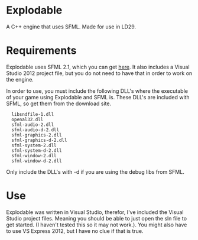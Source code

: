 Explodable
==========

A C++ engine that uses SFML. Made for use in LD29.

Requirements
==========

Explodable uses SFML 2.1, which you can get [here](http://www.sfml-dev.org/download.php "SFML 2.1 downloads."). It also includes a Visual Studio 2012 project file, but you do not need to have that in order to work on the engine.

In order to use, you must include the following DLL's where the executable of your game using Explodable and SFML is. These DLL's are included with SFML, so get them from the download site.

```
  libsndfile-1.dll
  openal32.dll
  sfml-audio-2.dll
  sfml-audio-d-2.dll
  sfml-graphics-2.dll
  sfml-graphics-d-2.dll
  sfml-system-2.dll
  sfml-system-d-2.dll
  sfml-window-2.dll
  sfml-window-d-2.dll
```

Only include the DLL's with -d if you are using the debug libs from SFML.

Use
==========

Explodable was written in Visual Studio, therefor, I've included the Visual Studio project files. Meaning you should be able to just open the sln file to get started. (I haven't tested this so it may not work.). You might also have to use VS Express 2012, but I have no clue if that is true.
